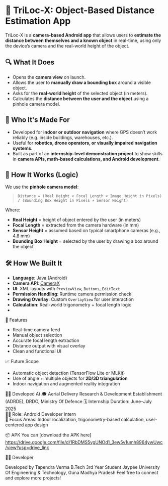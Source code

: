 # 📱 TriLoc-X: Object-Based Distance Estimation App

TriLoc-X is a **camera-based Android app** that allows users to **estimate the distance between themselves and a known object** in real-time, using only the device’s camera and the real-world height of the object.

## 🔍 What It Does

- Opens the **camera view** on launch.
- Allows the user to **manually draw a bounding box** around a visible object.
- Asks for the **real-world height** of the selected object (in meters).
- Calculates the **distance between the user and the object** using a pinhole camera model.

## 🎯 Who It's Made For

- Developed for **indoor or outdoor navigation** where GPS doesn’t work reliably (e.g. inside buildings, warehouses, etc.).
- Useful for **robotics, drone operators, or visually impaired navigation systems**.
- Built as part of an **internship-level demonstration project** to show skills in **camera APIs, math-based calculations, and Android development**.

## 🧠 How It Works (Logic)

We use the **pinhole camera model**:

> `Distance = (Real Height × Focal Length × Image Height in Pixels) / (Bounding Box Height in Pixels × Sensor Height)`

Where:
- **Real Height** = height of object entered by the user (in meters)
- **Focal Length** = extracted from the camera hardware (in mm)
- **Sensor Height** = assumed based on typical smartphone cameras (e.g., 4.8 mm)
- **Bounding Box Height** = selected by the user by drawing a box around the object

## 🛠️ How We Built It

- **Language**: Java (Android)
- **Camera API**: [CameraX](https://developer.android.com/training/camerax)
- **UI**: XML layouts with `PreviewView`, `Buttons`, `EditText`
- **Permission Handling**: Runtime camera permission check
- **Drawing Overlay**: Custom `OverlayView` for user interaction
- **Calculation**: Real-world trigonometry + focal length logic
- 
🚀 Features

- Real-time camera feed
- Manual object selection
- Accurate focal length extraction
- Distance output with visual overlay
- Clean and functional UI

 📈 Future Scope

- Automatic object detection (TensorFlow Lite or MLKit)
- Use of angle + multiple objects for **2D/3D triangulation**
- Indoor navigation and augmented reality integration


👨‍💻 Developed At
🎓 Aerial Delivery Research & Development Establishment (ADRDE), DRDO, Ministry Of Defence
🗓️ Internship Duration: June–July 2025  
👨‍🔬 Role: Android Developer Intern  
🧠 Focus Areas: Indoor localization, trigonometry-based calculation, user-centered app design

📦 APK You can [download the APK here] https://drive.google.com/file/d/1RbDMS5vgUNOd1_3ew5v1umh8964ywUwc/view?usp=drive_link

👨‍💻 Developer

Developed by Tapendra Verma
B.Tech 3rd Year Student 
Jaypee University Of Engineering & Technology, Guna Madhya Pradesh
Feel free to connect and explore more projects!



